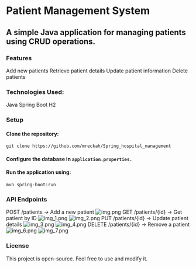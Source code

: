 # Patient Management System
## A simple Java application for managing patients using CRUD operations.

### Features
Add new patients
Retrieve patient details
Update patient information
Delete patients
### Technologies Used:
Java
Spring Boot
H2
### Setup
#### Clone the repository:
``` git clone https://github.com/mreckah/Spring_hospital_management ```
#### Configure the database in ``` application.properties. ```
#### Run the application using:
``` mvn spring-boot:run ```
### API Endpoints
POST /patients → Add a new patient
![img.png](img.png)
GET /patients/{id} → Get patient by ID
![img_1.png](img_1.png)
![img_2.png](img_2.png)
PUT /patients/{id} → Update patient details
![img_3.png](img_3.png)
![img_4.png](img_4.png)
DELETE /patients/{id} → Remove a patient
![img_6.png](img_6.png)
![img_7.png](img_7.png)
### License
This project is open-source. Feel free to use and modify it.

